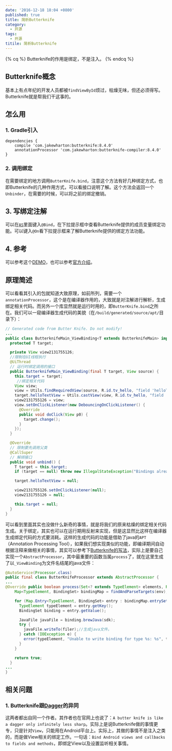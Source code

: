 ```yaml
---
date: '2016-12-18 18:04 +0800'
published: true
title: 简析Butterknife
category:
  - 开源
tags:
  - 开源
titile: 简析Butterknife
---
```

{% cq %} Butterknife的作用是绑定，不是注入。 {% endcq %}
## Butterknife概念

基本上有点年纪的开发人员都被`findViewById`烦过，枯燥无味，但还必须得写。Butterknife就是帮我们干这事的。

## 怎么用

### 1. Gradle引入
```
dependencies {
    compile 'com.jakewharton:butterknife:8.4.0'
    annotationProcessor 'com.jakewharton:butterknife-compiler:8.4.0'
}
```
### 2. 调用绑定
在需要绑定的地方调用`ButterKnife.bind`，注意这个方法有好几种绑定方式，也即Butterknife的几种作用方式，可以看接口说明了解。这个方法会返回一个`Unbinder`，在需要的时候，可以将之前的绑定撤销。

## 3. 写绑定注解
可以在[`AS`](http://www.befuncool.com/2016/11/12/JetBrains快捷键汇总)里面键入`@Bind`，在下拉提示框中查看Butterknife提供的成员变量绑定功能。可以键入`@On`看下拉提示框来了解Butterknife提供的绑定方法功能。

## 4. 参考
可以参考这个[DEMO](https://github.com/AfirSraftGarrier/ACCDemoAndroid/blob/master/app/src/main/java/afirsraftgarrier/demoandroid/framework/butterknife/ButterknifeMain.java)，也可以参考[官方介绍](http://jakewharton.github.io/butterknife/)。

## 原理简述
可以看看其引入的包就知道大致原理，如前所列，需要一个`annotationProcessor`，这个是在编译器作用的，大致就是对注解进行解析，生成绑定相关代码。而另外一个库显然就是运行时用的，即`ButterKnife.bind`之所在。我们可以一窥编译器生成代码的美貌（在`/build/generated/source/apt/`目录下）：

```java
// Generated code from Butter Knife. Do not modify!
...
public class ButterknifeMain_ViewBinding<T extends ButterknifeMain> implements Unbinder {
  protected T target;

  private View view2131755126;
  //限制在UI线程执行
  @UiThread
  // 运行时绑定调用的接口
  public ButterknifeMain_ViewBinding(final T target, View source) {
    this.target = target;
	 //绑定相关代码
    View view;
    view = Utils.findRequiredView(source, R.id.tv_hello, "field 'helloTextView' and method 'change'");
    target.helloTextView = Utils.castView(view, R.id.tv_hello, "field 'helloTextView'", TextView.class);
    view2131755126 = view;
    view.setOnClickListener(new DebouncingOnClickListener() {
      @Override
      public void doClick(View p0) {
        target.change();
      }
    });
  }

  @Override
  // 限制要先调用父类
  @CallSuper
  // 解绑接口
  public void unbind() {
    T target = this.target;
    if (target == null) throw new IllegalStateException("Bindings already cleared.");

    target.helloTextView = null;

    view2131755126.setOnClickListener(null);
    view2131755126 = null;

    this.target = null;
  }
}
```
可以看到里面其实也没做什么新奇的事情，就是将我们的原来枯燥的绑定相关代码生成。关于绑定，其实也可以在运行期用反射来实现，但是这显然比这样在编译器生成绑定代码的方式要消耗。这样的生成代码的功能是借助了java的`APT`（Annotation Processing Tool），如果我们想实现类似的功能，即编译期间自动根据注释来做相关的事情，其实可以参考下[Butterknife的写法](https://github.com/JakeWharton/butterknife/blob/master/butterknife-compiler/src/main/java/butterknife/compiler/ButterKnifeProcessor.java)，实际上是要自己实现一个`AbstractProcessor`，其中最重要的函数当属`process`了，就在这里生成了以`_ViewBinding`为文件名结尾的java文件：
```java
@AutoService(Processor.class)
public final class ButterKnifeProcessor extends AbstractProcessor {
...
@Override public boolean process(Set<? extends TypeElement> elements, RoundEnvironment env) {
    Map<TypeElement, BindingSet> bindingMap = findAndParseTargets(env);// 解析注解信息。

    for (Map.Entry<TypeElement, BindingSet> entry : bindingMap.entrySet()) {//遍历前面解析到的信息。
      TypeElement typeElement = entry.getKey();
      BindingSet binding = entry.getValue();

      JavaFile javaFile = binding.brewJava(sdk);
      try {
        javaFile.writeTo(filer);//生成java文件。
      } catch (IOException e) {
        error(typeElement, "Unable to write binding for type %s: %s", typeElement, e.getMessage());
      }
    }

    return true;
  }
...
}
```

## 相关问题

### 1. Butterknife跟[Dagger](http://www.befuncool.com/2016/12/18/2016-12-18-cool-dagger)的异同

这两者都出自同一个作者。其作者也在官网上也说了：`A butter knife is like a dagger only infinitely less sharp`。实际上是说Butterknife做的事情更专，只是针对`View`，只能用在Android平台上。实际上，其做的事情不是注入之类的，而是做View相关的绑定工作。一句话：`Bind Android views and callbacks to fields and methods`，即绑定View以及设置监听相关事情。
